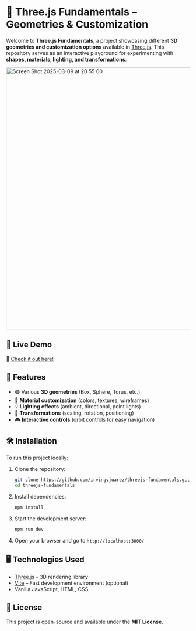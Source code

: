 # 🎨 Three.js Fundamentals – Geometries & Customization

Welcome to **Three.js Fundamentals**, a project showcasing different **3D geometries and customization options** available in [Three.js](https://threejs.org/). This repository serves as an interactive playground for experimenting with **shapes, materials, lighting, and transformations**.

<img width="715" alt="Screen Shot 2025-03-09 at 20 55 00" src="https://github.com/user-attachments/assets/1110f044-c00d-40a9-a9a4-530f42f1fbc4" />

## 🚀 Live Demo
🔗 [Check it out here!](https://irvingvjuarez.github.io/threejs-fundamentals/)

## 📌 Features
- 🟢 Various **3D geometries** (Box, Sphere, Torus, etc.)
- 🎨 **Material customization** (colors, textures, wireframes)
- 💡 **Lighting effects** (ambient, directional, point lights)
- 🔄 **Transformations** (scaling, rotation, positioning)
- 🎮 **Interactive controls** (orbit controls for easy navigation)

## 🛠️ Installation
To run this project locally:

1. Clone the repository:
   ```bash
   git clone https://github.com/irvingvjuarez/threejs-fundamentals.git
   cd threejs-fundamentals
   ```
2. Install dependencies:
   ```bash
   npm install
   ```
3. Start the development server:
   ```bash
   npm run dev
   ```
4. Open your browser and go to `http://localhost:3000/`

## 🖥️ Technologies Used
- [Three.js](https://threejs.org/) – 3D rendering library
- [Vite](https://vitejs.dev/) – Fast development environment (optional)
- Vanilla JavaScript, HTML, CSS

## 📜 License
This project is open-source and available under the **MIT License**.
